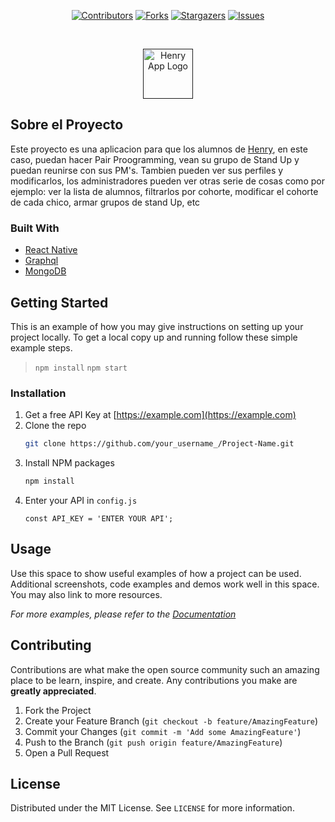 <div align="center">

[![Contributors][contributors-shield]][contributors-url]
[![Forks][forks-shield]][forks-url]
[![Stargazers][stars-shield]][stars-url]
[![Issues][issues-shield]][issues-url]

</div>
<br />
<p align="center">
  <a href="">
    <img src="" alt="Henry App Logo" width="80" height="80">
  </a>

## Sobre el Proyecto
Este proyecto es una aplicacion para  que los alumnos de [Henry](https://www.soyhenry.com/), en este caso, puedan hacer Pair Proogramming, vean su grupo de Stand Up y puedan reunirse con sus PM's. Tambien pueden ver sus perfiles y modificarlos, los administradores pueden ver otras serie de cosas como por ejemplo: ver la lista de alumnos, filtrarlos por cohorte, modificar el cohorte de cada chico, armar grupos de stand Up, etc

### Built With

* [React Native]()
* [Graphql]()
* [MongoDB]()

## Getting Started

This is an example of how you may give instructions on setting up your project locally.
To get a local copy up and running follow these simple example steps.

  > ```npm install```
  > ```npm start```
  
### Installation

1. Get a free API Key at [https://example.com](https://example.com)
2. Clone the repo
   ```sh
   git clone https://github.com/your_username_/Project-Name.git
   ```
3. Install NPM packages
   ```sh
   npm install
   ```
4. Enter your API in `config.js`
   ```JS
   const API_KEY = 'ENTER YOUR API';
   ```
## Usage

Use this space to show useful examples of how a project can be used. Additional screenshots, code examples and demos work well in this space. You may also link to more resources.

_For more examples, please refer to the [Documentation](https://example.com)_

## Contributing

Contributions are what make the open source community such an amazing place to be learn, inspire, and create. Any contributions you make are **greatly appreciated**.

1. Fork the Project
2. Create your Feature Branch (`git checkout -b feature/AmazingFeature`)
3. Commit your Changes (`git commit -m 'Add some AmazingFeature'`)
4. Push to the Branch (`git push origin feature/AmazingFeature`)
5. Open a Pull Request

## License

Distributed under the MIT License. See `LICENSE` for more information.

[contributors-shield]: https://img.shields.io/github/contributors/EricGomez29/HenryApp.svg?style=for-the-badge
[contributors-url]: https://github.com/EricGomez29/HenryApp/graphs/contributors
[forks-shield]: https://img.shields.io/github/forks/EricGomez29/HenryApp.svg?style=for-the-badge
[forks-url]: https://github.com/EricGomez29/HenryApp/network/members
[stars-shield]: https://img.shields.io/github/stars/EricGomez29/HenryApp.svg?style=for-the-badge
[stars-url]: https://github.com/EricGomez29/HenryApp/stargazers
[issues-shield]: https://img.shields.io/github/issues/EricGomez29/HenryApp.svg?style=for-the-badge
[issues-url]: https://github.com/EricGomez29/HenryApp/issues
